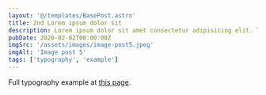 ```yaml
---
layout: '@/templates/BasePost.astro'
title: 2nd Lorem ipsum dolor sit
description: Lorem ipsum dolor sit amet consectetur adipisicing elit. Tenetur vero esse non molestias eos excepturi.
pubDate: 2020-02-02T00:00:00Z
imgSrc: '/assets/images/image-post5.jpeg'
imgAlt: 'Image post 5'
tags: ['typography', 'example']
---
```


Full typography example at [this page](./sixth-post).
